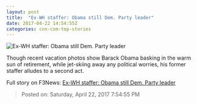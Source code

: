```yaml
---
layout: post
title:  "Ex-WH staffer: Obama still Dem. Party leader"
date: 2017-04-22 14:54:55Z
categories: cnn-com-top-stories
---
```


![Ex-WH staffer: Obama still Dem. Party leader](http://i2.cdn.cnn.com/cnnnext/dam/assets/170421192540-alyssa-mastromonaco-vice-barack-obama-leader-democrats-erin-burnett-out-front-cnntv-00010706-super-tease.jpg)

Though recent vacation photos show Barack Obama basking in the warm sun of retirement, while jet-skiing away any political worries, his former staffer alludes to a second act.


Full story on F3News: [Ex-WH staffer: Obama still Dem. Party leader](http://www.f3nws.com/n/JNGhNF)

> Posted on: Saturday, April 22, 2017 7:54:55 PM
